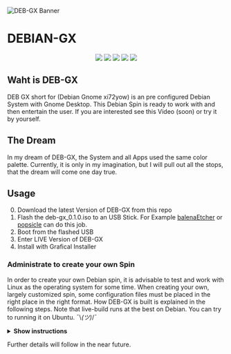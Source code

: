 ![DEB-GX Banner](https://xi72yow.de/DEBIAN-GX/gx-assets/banner.png)
<h1 align="left">DEBIAN-GX</h1>

<p align="center">
  <img src="https://img.shields.io/badge/Maintained%3F-Yes-green?style=for-the-badge">
  <img src="https://img.shields.io/github/license/xi72yow/DEBIAN-GX?style=for-the-badge">
  <img src="https://img.shields.io/github/stars/xi72yow/DEBIAN-GX?style=for-the-badge">
  <img src="https://img.shields.io/github/forks/xi72yow/DEBIAN-GX?color=teal&style=for-the-badge">
  <img src="https://img.shields.io/github/issues/xi72yow/DEBIAN-GX?color=violet&style=for-the-badge">
</p>

## Waht is DEB-GX

DEB GX short for (Debian Gnome xi72yow) is an pre configured Debian System with Gnome Desktop. This Debian Spin is ready to work with and then entertain the user. If you are interested see this Video (soon) or try it by yourself.

## The Dream

In my dream of DEB-GX, the System and all Apps used the same color palette. Currently, it is only in my imagination, but I will pull out all the stops, that the dream will come one day true.

## Usage

0. Download the latest Version of DEB-GX from this repo
1. Flash the deb-gx_0.1.0.iso to an USB Stick. For Example [balenaEtcher](https://www.balena.io/etcher/) or [popsicle](https://github.com/pop-os/popsicle) can do this job.
2. Boot from the flashed USB
3. Enter LIVE Version of DEB-GX
4. Install with Grafical Installer

### Administrate to create your own Spin

In order to create your own Debian spin, it is advisable to test and work with Linux as the operating system for some time. When creating your own, largely customized spin, some configuration files must be placed in the right place in the right format. How DEB-GX is built is explained in the following steps. Note that live-build runs at the best on Debian. You can try to running it on Ubuntu. ¯\\_(ツ)_/¯

<details><summary><b>Show instructions</b></summary>

0. clone this repo and go into it

   ```sh
   git clone https://github.com/xi72yow/DEBIAN-GX.git
   cd DEBIAN-GX
   ```

1. make the admin script executeabele

   ```sh
   chmod +x ./admin/dgxa
   ```
   
2. install dev dependencies

   ```sh
   sudo ./admin/dgxa id
   ```

3. download all needed files

   ```sh
   ./admin/dgxa d
   ```

4. set calamares

   ```sh
   ./admin/dgxa sc
   ```

5. set login screen

   ```sh
   ./admin/dgxa sl
   ```

6. set plymouth splash

   ```sh
   ./admin/dgxa sp
   ```

7. build DEBIAN-GX

   ```sh
   sudo ./admin/dgxa b
   ```

</details>

Further details will follow in the near future.
